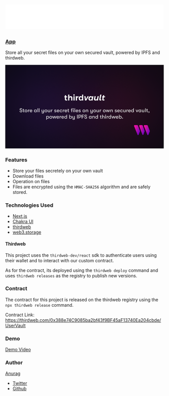 # ![icon](/app/public/assets/icon.svg)

### [App](https://thirdvault.vercel.app/)
Store all your secret files on your own secured vault, powered by IPFS and thirdweb.

![thirdvault](/app/public/assets/og.png)

### Features

- Store your files secretely on your own vault
- Download files
- Operation on files
- Files are encrypted using the `HMAC-SHA256` algorithm and are safely stored.

### Technologies Used

- [Next.js](https://nextjs.org/)
- [Chakra UI](https://chakra-ui.com/)
- [thirdweb](https://thirdweb.com)
- [web3.storage](https://web3.storage/)

#### Thirdweb

This project uses the `thirdweb-dev/react` sdk to authenticate users using their wallet and to interact with our custom contract.

As for the contract, its deployed using the `thirdweb deploy` command and uses `thirdweb releases` as the registry to publish new versions.

### Contract

The contract for this project is released on the thirdweb registry using the `npx thirdweb release` command.

Contract Link: https://thirdweb.com/0x388e74C9085ba2bf43f9BF45aF13740Ea204cbde/UserVault

### Demo

[Demo Video](https://www.loom.com/share/4897185022804c8db0ddbfac927b8619)

### Author

[Anurag](https://anurag.tech)
- [Twitter](https://twitter.com/imanuraglol)
- [Github](https://github.com/kr-anurag)
